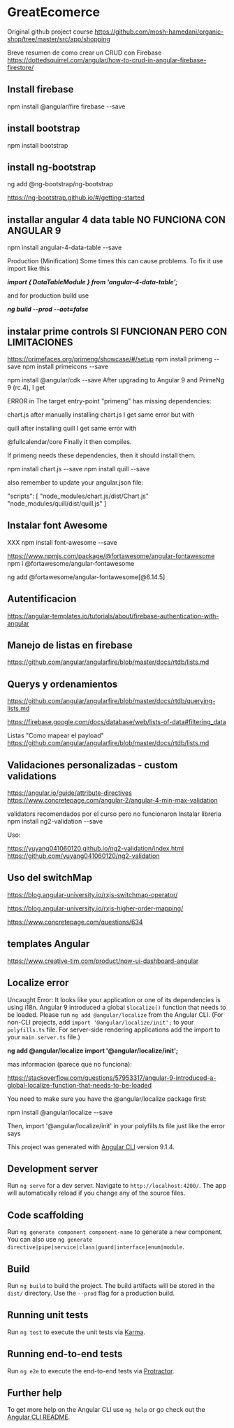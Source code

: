 # GreatEcomerce

Original github project course 
https://github.com/mosh-hamedani/organic-shop/tree/master/src/app/shopping

Breve resumen de como crear un CRUD con Firebase
https://dottedsquirrel.com/angular/how-to-crud-in-angular-firebase-firestore/

## Install firebase
npm install @angular/fire firebase --save

## install bootstrap
npm install bootstrap

## install ng-bootstrap
ng add @ng-bootstrap/ng-bootstrap

https://ng-bootstrap.github.io/#/getting-started



## installar angular 4 data table NO FUNCIONA CON ANGULAR 9

npm install angular-4-data-table --save

Production (Minification)
Some times this can cause problems.
To fix it use import like this

_**import { DataTableModule } from 'angular-4-data-table';**_

and for production build use

_**ng build --prod --aot=false**_

## instalar prime controls SI FUNCIONAN PERO CON LIMITACIONES
https://primefaces.org/primeng/showcase/#/setup
npm install primeng --save
npm install primeicons --save

npm install @angular/cdk --save
After upgrading to Angular 9 and PrimeNg 9 (rc.4), I get

ERROR in The target entry-point "primeng" has missing dependencies:

chart.js
after manually installing chart.js I get same error but with

quill
after installing quill I get same error with

@fullcalendar/core
Finally it then compiles.

If primeng needs these dependencies, then it should install them.

npm install chart.js --save
npm install quill --save

also remember to update your angular.json file:

"scripts": [
"node_modules/chart.js/dist/Chart.js"
"node_modules/quill/dist/quill.js"
]

## Instalar font Awesome
XXX npm install font-awesome --save

https://www.npmjs.com/package/@fortawesome/angular-fontawesome
npm i @fortawesome/angular-fontawesome

ng add @fortawesome/angular-fontawesome[@6.14.5]

## Autentificacion 

https://angular-templates.io/tutorials/about/firebase-authentication-with-angular

## Manejo de listas en firebase
https://github.com/angular/angularfire/blob/master/docs/rtdb/lists.md

## Querys y ordenamientos

https://github.com/angular/angularfire/blob/master/docs/rtdb/querying-lists.md


https://firebase.google.com/docs/database/web/lists-of-data#filtering_data 


Listas "Como mapear el payload"
https://github.com/angular/angularfire/blob/master/docs/rtdb/lists.md

## Validaciones personalizadas  - custom validations
https://angular.io/guide/attribute-directives
https://www.concretepage.com/angular-2/angular-4-min-max-validation

validators recomendados por el curso pero no funcionaron 
Instalar libreria
npm  install ng2-validation --save

Uso:

https://yuyang041060120.github.io/ng2-validation/index.html
https://github.com/yuyang041060120/ng2-validation



## Uso del switchMap
https://blog.angular-university.io/rxjs-switchmap-operator/

https://blog.angular-university.io/rxjs-higher-order-mapping/

https://www.concretepage.com/questions/634

## templates Angular
https://www.creative-tim.com/product/now-ui-dashboard-angular

## Localize error

Uncaught Error: It looks like your application or one of its dependencies is using i18n. Angular 9 introduced a global `$localize()` function that needs to be loaded. Please run `ng add @angular/localize` from the Angular CLI. (For non-CLI projects, add `import '@angular/localize/init';` to your `polyfills.ts` file. For server-side rendering applications add the import to your `main.server.ts` file.)

**ng add @angular/localize**
**import '@angular/localize/init';**

mas informacion (parece que no funciona): 

https://stackoverflow.com/questions/57953317/angular-9-introduced-a-global-localize-function-that-needs-to-be-loaded

You need to make sure you have the @angular/localize package first:

npm install @angular/localize --save

Then, import '@angular/localize/init' in your polyfills.ts file just like the error says



This project was generated with [Angular CLI](https://github.com/angular/angular-cli) version 9.1.4.

## Development server

Run `ng serve` for a dev server. Navigate to `http://localhost:4200/`. The app will automatically reload if you change any of the source files.

## Code scaffolding

Run `ng generate component component-name` to generate a new component. You can also use `ng generate directive|pipe|service|class|guard|interface|enum|module`.

## Build

Run `ng build` to build the project. The build artifacts will be stored in the `dist/` directory. Use the `--prod` flag for a production build.

## Running unit tests

Run `ng test` to execute the unit tests via [Karma](https://karma-runner.github.io).

## Running end-to-end tests

Run `ng e2e` to execute the end-to-end tests via [Protractor](http://www.protractortest.org/).

## Further help

To get more help on the Angular CLI use `ng help` or go check out the [Angular CLI README](https://github.com/angular/angular-cli/blob/master/README.md).
